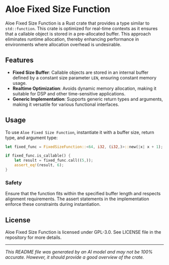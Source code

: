 # Aloe Fixed Size Function

Aloe Fixed Size Function is a Rust crate that provides a type similar to `std::function`. This crate is optimized for real-time contexts as it ensures that a callable object is stored in a pre-allocated buffer. This approach eliminates runtime allocation, thereby enhancing performance in environments where allocation overhead is undesirable.

## Features

- **Fixed Size Buffer**: Callable objects are stored in an internal buffer defined by a constant size parameter `LEN`, ensuring constant memory usage.
- **Realtime Optimization**: Avoids dynamic memory allocation, making it suitable for DSP and other time-sensitive applications.
- **Generic Implementation**: Supports generic return types and arguments, making it versatile for various functional interfaces.

## Usage

To use `Aloe Fixed Size Function`, instantiate it with a buffer size, return type, and argument type:

```rust
let fixed_func = FixedSizeFunction::<64, i32, (i32,)>::new(|x| x + 1);

if fixed_func.is_callable() {
    let result = fixed_func.call((5,));
    assert_eq!(result, 6);
}
```

### Safety

Ensure that the function fits within the specified buffer length and respects alignment requirements. The assert statements in the implementation enforce these constraints during instantiation.

## License

Aloe Fixed Size Function is licensed under GPL-3.0. See LICENSE file in the repository for more details.

---
*This README file was generated by an AI model and may not be 100% accurate. However, it should provide a good overview of the crate.*
